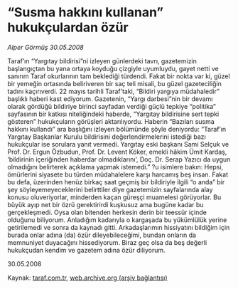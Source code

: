 # “Susma hakkını kullanan” hukukçulardan özür

*Alper Görmüş 30.05.2008*

<div class="yazi">Taraf’ın “Yargıtay bildirisi”ni izleyen günlerdeki tavrı, gazetemizin başlangıçtan bu yana ortaya koyduğu çizgiyle uyumluydu, gayet netti ve sanırım Taraf okurlarının tam beklediği türdendi. 
Fakat bir nokta var ki, güzel bir yemeğin ortasında beliriveren bir saç teli misali, bu güzel gazeteciliğin tadını kaçırıverdi.
22 mayıs tarihli Taraf’taki, “Bildiri yargıya müdahaledir” başlıklı haberi kast ediyorum. Gazetenin, “Yargı darbesi”nin bir devamı olarak gördüğü bildiriye birinci sayfadan verdiği güçlü tepkiye “politika” sayfasının bir katkısı niteliğindeki haberde, “Yargıtay bildirisine sert tepki gösteren” hukukçuların görüşleri aktarılıyordu. Haberin “Bazıları susma hakkını kullandı” ara başlığını izleyen bölümünde şöyle deniyordu:
“Taraf’ın Yargıtay Başkanlar Kurulu bildirisini değerlendirmelerini istediği bazı hukukçular ise sorulara yanıt vermedi. Yargıtay eski başkanı Sami Selçuk ve Prof. Dr. Ergun Özbudun, Prof. Dr. Levent Köker, emekli hâkim Ümit Kardaş, ‘bildirinin içeriğinden haberdar olmadıklarını’, Doç. Dr. Serap Yazıcı da uygun olmadığını belirterek açıklama yapmak istemedi.”
?u isimlere bakın: Hepsi, ömürlerini siyasete bu türden müdahalelere karşı harcamış beş insan. Fakat bu defa, üzerinden henüz birkaç saat geçmiş bir bildiriyle ilgili “o anda” bir şey söyleyemeyeceklerini belirttiler diye gazetemizin sayfalarında alay konusu oluveriyorlar, minderden kaçan güreşçi muamelesi görüyorlar.
Bu büyük ayıp net bir özrü gerektirirdi kuşkusuz ama bugüne kadar bu gerçekleşmedi. Oysa olan bitenden herkesin derin bir teessür içinde olduğunu biliyorum. Anladığım kadarıyla o kargaşada bu yükümlülük yerine getirilemedi ve sonra da kaynadı gitti.
Arkadaşlarımın hissiyatını bildiğim için burada onlar adına (da) özür dileyebileceğimi, bundan onların da memnuniyet duyacağını hissediyorum. 
Biraz geç olsa da beş değerli hukukçudan kendim ve gazetem adına özür diliyorum.

30.05.2008</div>

Kaynak: [taraf.com.tr](http://www.taraf.com.tr:80/alper-gormus/makale-susma-hakkini-kullanan-hukukculardan-ozur.htm), [web.archive.org (arşiv bağlantısı)](http://web.archive.org/web/20101115124410/http://www.taraf.com.tr:80/alper-gormus/makale-susma-hakkini-kullanan-hukukculardan-ozur.htm)
